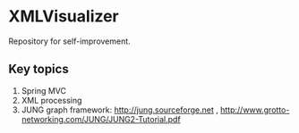 # XMLVisualizer
Repository for self-improvement.

## Key topics
1. Spring MVC
2. XML processing
3. JUNG graph framework: http://jung.sourceforge.net , http://www.grotto-networking.com/JUNG/JUNG2-Tutorial.pdf
